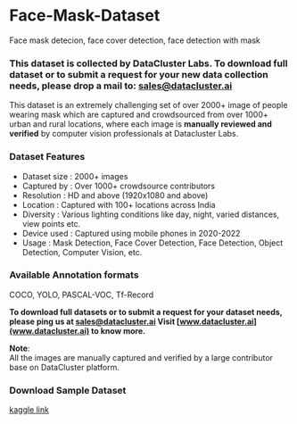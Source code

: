 # Face-Mask-Dataset
Face mask detecion, face cover detection, face detection with mask


### **This dataset is collected by DataCluster Labs. To download full dataset or to submit a request for your new data collection needs, please drop a mail to:&nbsp;[sales@datacluster.ai](mailto:sales@datacluster.ai)**

This dataset is an extremely challenging set of over 2000+ image of people wearing mask which are captured and crowdsourced from over 1000+ urban and rural locations, where each image is **manually reviewed and verified** by computer vision professionals at Datacluster Labs.

### **Dataset Features**

- Dataset size : 2000+ images
- Captured by  : Over 1000+ crowdsource contributors
- Resolution   : HD and above (1920x1080 and above)
- Location     : Captured with 100+ locations across India
- Diversity    : Various lighting conditions like day, night, varied distances, view points etc.
- Device used  : Captured using mobile phones in 2020-2022  
- Usage 	   : Mask Detection, Face Cover Detection, Face Detection, Object Detection, Computer Vision, etc.

### Available Annotation formats

COCO, YOLO, PASCAL-VOC, Tf-Record

**To download full datasets or to submit a request for your dataset needs, please ping us at [sales@datacluster.ai](sales@datacluster.ai) Visit [www.datacluster.ai](www.datacluster.ai) to know more.**  

**Note**:  
All the images are manually captured and verified by a large contributor base on DataCluster platform.  

### **Download Sample Dataset**  
[kaggle link](https://www.kaggle.com/datasets/dataclusterlabs/face-mask-dataset)
